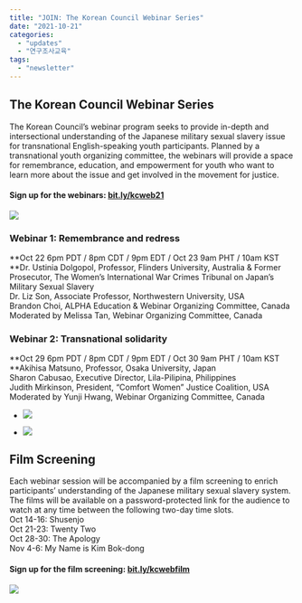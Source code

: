 ```yaml
---
title: "JOIN: The Korean Council Webinar Series"
date: "2021-10-21"
categories: 
  - "updates"
  - "연구조사교육"
tags: 
  - "newsletter"
---
```


## The Korean Council Webinar Series

The Korean Council’s webinar program seeks to provide in-depth and intersectional understanding of the Japanese military sexual slavery issue for transnational English-speaking youth participants. Planned by a transnational youth organizing committee, the webinars will provide a space for remembrance, education, and empowerment for youth who want to learn more about the issue and get involved in the movement for justice.

#### Sign up for the webinars: [**bit.ly/kcweb21**](https://bit.ly/kcweb21)

![](https://womenandwar.net/kr/wp-content/uploads/2021/10/The-Korean-Council-Webinar-Series-2-683x1024.png)

### Webinar 1: Remembrance and redress

**Oct 22 6pm PDT / 8pm CDT / 9pm EDT / Oct 23 9am PHT / 10am KST  
**Dr. Ustinia Dolgopol, Professor, Flinders University, Australia & Former Prosecutor, The Women’s International War Crimes Tribunal on Japan’s Military Sexual Slavery  
Dr. Liz Son, Associate Professor, Northwestern University, USA  
Brandon Choi, ALPHA Education & Webinar Organizing Committee, Canada  
Moderated by Melissa Tan, Webinar Organizing Committee, Canada

### Webinar 2: Transnational solidarity

**Oct 29 6pm PDT / 8pm CDT / 9pm EDT / Oct 30 9am PHT / 10am KST  
**Akihisa Matsuno, Professor, Osaka University, Japan  
Sharon Cabusao, Executive Director, Lila-Pilipina, Philippines  
Judith Mirkinson, President, “Comfort Women” Justice Coalition, USA  
Moderated by Yunji Hwang, Webinar Organizing Committee, Canada

- ![](https://womenandwar.net/kr/wp-content/uploads/2021/10/The-Korean-Council-Webinar-Series-3-1-683x1024.png)
    
- ![](https://womenandwar.net/kr/wp-content/uploads/2021/10/The-Korean-Council-Webinar-Series-4-683x1024.png)
    

## Film Screening

Each webinar session will be accompanied by a film screening to enrich participants’ understanding of the Japanese military sexual slavery system. The films will be available on a password-protected link for the audience to watch at any time between the following two-day time slots.  
Oct 14-16: Shusenjo  
Oct 21-23: Twenty Two  
Oct 28-30: The Apology  
Nov 4-6: My Name is Kim Bok-dong

#### Sign up for the film screening: [**bit.ly/kcwebfilm**](https://bit.ly/kcwebfilm)

![](https://womenandwar.net/kr/wp-content/uploads/2021/10/The-Korean-Council-Webinar-Series-1-1-683x1024.png)
